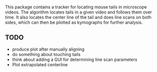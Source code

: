This package contains a tracker for locating mouse tails in microscope videos.
The algorithm locates tails in a given video and follows them over time.
It also locates the center line of the tail and does line scans on both sides,
which can then be plotted as kymographs for further analysis.


TODO
----
* produce plot after manually aligning
* do something about touching tails
* think about adding a GUI for determining line scan parameters
* Plot extrapolated centerline